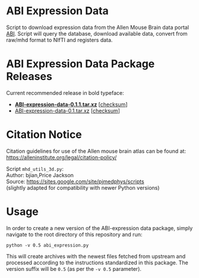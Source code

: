 
# ABI Expression Data

Script to download expression data from the Allen Mouse Brain data portal [ABI](http://mouse.brain-map.org/). Script will query the database, download available data, convert from raw/mhd format to NIfTI
and registers data.


# ABI Expression Data Package Releases

Current recommended release in bold typeface:

* **[ABI-expression-data-0.1.1.tar.xz](http://chymera.eu/distfiles/ABI-expression-data-0.1.1.tar.xz)** \[[checksum](http://chymera.eu/distfiles/ABI-expression-data-0.1.1.tar.xz)\]
* [ABI-expression-data-0.1.tar.xz](http://chymera.eu/distfiles/ABI-expression-data-0.1.tar.xz) \[[checksum](http://chymera.eu/distfiles/ABI-expression-data-0.1.tar.xz)\]

# Citation Notice

Citation guidelines for use of the Allen mouse brain atlas can be found at: https://alleninstitute.org/legal/citation-policy/

Script `mhd_utils_3d.py`:  
Author: bjian,Price Jackson  
Source: https://sites.google.com/site/pjmedphys/scripts   
(slightly adapted for compatibility with newer Python versions)


# Usage

In order to create a new version of the ABI-expression data package, simply navigate to the root directory of this repository and run:

```
python -v 0.5 abi_expression.py
```

This will create archives with the newest files fetched from upstream and processed according to the instructions standardized in this package.
The version suffix will be `0.5` (as per the `-v 0.5` parameter).
